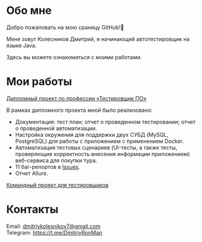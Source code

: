# Обо мне

Добро пожаловать на мою сраницу GitHub!👋

Меня зовут Колесников Дмитрий, я начинающий автотестировщик на языке Java.

Здесь вы можете ознакомиться с моими работами.

# Мои работы

[Дипломный проект по профессии «Тестировщик ПО»](https://github.com/DmitriyRonMan/QA-51_Diplom)

В рамках дипломного проекта мной было реализовано:
- Документация: тест план; отчет о проведенном тестировании; отчет о проведенной автоматизации.
- Настройка окружения для поддержки двух СУБД (MySQL, PostgreSQL) для работы с приложением с применением Docker.
- Автоматизация тестовых сценариев (UI-тесты, а также тесты, проверяющие корректность внесения информации приложением) веб-сервиса для покупки тура.
- 11 баг-репортов в [Issues](https://github.com/DmitriyRonMan/QA-51_Diplom/issues). 
- Отчет Allure.

[Командный проект для тестировщиков](https://github.com/Helena01101986/javaqa-team-diplom)

# Контакты
     
Email: dmitriykolesnikov7@gmail.com  
Telegram: https://t.me/DmitriyRonMan

<!--
**DmitriyRonMan/DmitriyRonMan** is a ✨ _special_ ✨ repository because its `README.md` (this file) appears on your GitHub profile.

Here are some ideas to get you started:

- 🔭 I’m currently working on ...
- 🌱 I’m currently learning ...
- 👯 I’m looking to collaborate on ...
- 🤔 I’m looking for help with ...
- 💬 Ask me about ...
- 📫 How to reach me: ...
- 😄 Pronouns: ...
- ⚡ Fun fact: ...
-->
